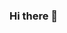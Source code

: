 ### Hi there 👋         

<!--5
**juziliani/juziliani** is a ✨ _special_ ✨ repository because its `README.md` (this file) appears on your GitHub profile.

Here are some ideas to get you started:

- 🔭 I’m currently working  no setor de T.I ,em um hospital de médio porte 
 - 🌱 I’m currently learning  sobre  front end.
- 👯 I’m looking to collaborate on ...
- 🤔 I’m looking for help with  
- 💬 Ask me about ... 
- 📫 How to reach me: ...
- 😄 Pronouns: ...
- ⚡ Fun fact:  sou formada em Logistica, técnico em Adminsitração, porém sempre gostei da  área de Tecnologia 
-->
